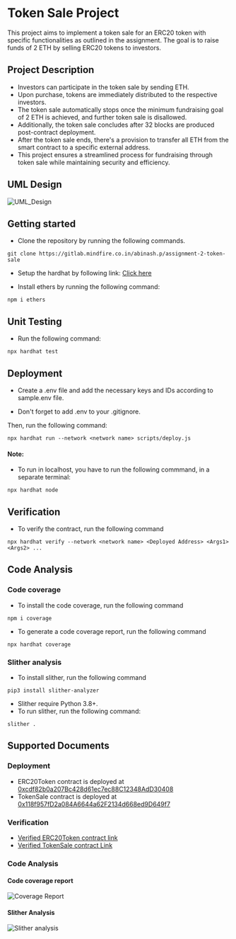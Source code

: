 # Token Sale Project

This project aims to implement a token sale for an ERC20 token with specific functionalities as outlined in the assignment. The goal is to raise funds of 2 ETH by selling ERC20 tokens to investors.

## Project Description
- Investors can participate in the token sale by sending ETH.
- Upon purchase, tokens are immediately distributed to the respective investors. 
- The token sale automatically stops once the minimum fundraising goal of 2 ETH is achieved, and further token sale is disallowed.
- Additionally, the token sale concludes after 32 blocks are produced post-contract deployment. 
- After the token sale ends, there's a provision to transfer all ETH from the smart contract to a specific external address.
- This project ensures a streamlined process for fundraising through token sale while maintaining security and efficiency.

## UML Design
![UML_Design](https://www.plantuml.com/plantuml/dpng/hLPVQ-is57_Ffn3inQOjZ0iRespZkXTt2-jDGXAwiL6COfyasfKb8ybEmxP-zicohSYAtQPm-vIUy_kT_-V87wN2GfKvdV3Dtv0gz00xODa_4wJ_Rj12a0ehG1KM16yeI2E_GejoGqdgYRz1yRC2mJ15svAbYd0cWx37y1ME2r_pWXu977hY_oOJmhI7BKu1JUS71g89TCQHLETnGWLC8OEJUrAi1MPo2q905XG2Ai9BQPIt26UP02aHOHayGtRDu32i2TjCLMlB6W_EAE4jsd1EMmAlTK68AfsKXTGPfHHhyquoDzPdOaX6Y53ECx8b811dz6ZWjhOfPrA9CbNSoYuAy6JA2VMb2zNYlBh7oqyVlbtpBy0kA7vNys0hU7vUPwJuWB32j8HRL6gd7xxxFdJCHKKXk5O7VBXlI1QWVugtZNfz30Iaf23QXwLU8vppaYdBwJSKcr0Wy3sEqJo7zxeUWVIfxuv2SONfgYmAUhJ3rG9Rn0PJp5AORmESfhnqJ0_ZCQNyK3Ey6lkr7UDda98SKwd3AKhHLlo7qwIVnWTryowL86o74ePpy4Joc6yuROMj8qJol5JrfA74oRy5vRenDVMlRW9--haZFdN5a7si2_L53li95UsjiZMI_d8ohlu4mIFJiy1ltS2-rZadjss-rwZ9rmfQnbUR6kJPU-_ONusFlSzwenIzYrCN8GYxf1jXMmfVt9_u_l2zl3RiFjJsi7-Qhlt4FEBLo81xHz8C-0fJYEkx9I-ub8OX5wL8zrX25cpAu-0TymlfcAZzhHGl2aqtPRelMIQNc6XxWmIZ_vseVIRmWGMlcBu31bkI4YoEd_QOxRG7JZD7EX0fWyDhWF1q4sorl1VGtNGGQNiteaRfGGjyDC3DoUNesTXnJD6e5bXsHtdwnGEOhSLCeS_H7ybw_biyIwB7QFeGtJt4oVrycQoYX_XjpY9U9jFPOxnQpvTZQ8DSQLWodyL9lFxL0vhcDaNZD6kLPh-9hCiOfOfKqDwcvjIWAQj0rXTdMpUz-SyPYskat07iQqWEGmoDirBZFXozgzRz4oBjhxFRAJ656LTDy47egojCITPSaxdGk4kkQwASWN5ENBBn1zCPeSwGti1cAOEmK_LZF0y9r3vwxNfAnOkwGO7zzlBpxf8mI-QiJ-1lqzX7d7VXpOglkMjfxBjl1we7ipvE-byuflxLDOgutPb1vRethkSGTsYREeP-OFVkq7R7tU_hi6ztgjz7TSV-OYAHtQYFKlpacWjjKXoitn9oJ9XUgBQP1kyWaTE7vsPoiaTCIpXRaRUNo7_jjCtF-BcvknKcjDw2UoxgXhaFu31Z0S8MOnXiEpHbSmRwqlcu-f6ODdlouxytDyZyd3Y2q_UaAxKlocHw0fmH_6VQvtu4bfKv_Hy0)

## Getting started
- Clone the repository by running the following commands.

```
git clone https://gitlab.mindfire.co.in/abinash.p/assignment-2-token-sale
```

- Setup the hardhat by following link: [Click here](https://hardhat.org/hardhat-runner/docs/getting-started)

- Install ethers by running the following command:
```
npm i ethers
```

## Unit Testing
- Run the following command:
```
npx hardhat test
```

## Deployment

- Create a .env file and add the necessary keys and IDs according to sample.env file.

- Don't forget to add .env to your .gitignore.

Then, run the following command:

```
npx hardhat run --network <network name> scripts/deploy.js
```

#### Note: 

- To run in localhost, you have to run the following commmand, in a separate terminal: 
```
npx hardhat node
```

## Verification

- To verify the contract, run the following command
```
npx hardhat verify --network <network name> <Deployed Address> <Args1> <Args2> ...
```

## Code Analysis

### Code coverage
- To install the code coverage, run the following command
```
npm i coverage
```
- To generate a code coverage report, run the following command
```
npx hardhat coverage
```

### Slither analysis
- To install slither, run the following command
```
pip3 install slither-analyzer
```
- Slither require Python 3.8+.
- To run slither, run the following command:
```
slither .
```

## Supported Documents

### Deployment
- ERC20Token contract is deployed at [0xcdf82b0a207Bc428d61ec7ec88C12348AdD30408](https://sepolia.etherscan.io/address/0xcdf82b0a207Bc428d61ec7ec88C12348AdD30408)
- TokenSale contract is deployed at [0x118f957fD2a084A6644a62F2134d668ed9D649f7](https://sepolia.etherscan.io/address/0x118f957fD2a084A6644a62F2134d668ed9D649f7)

### Verification
- [Verified ERC20Token contract link ](https://sepolia.etherscan.io/address/0xcdf82b0a207Bc428d61ec7ec88C12348AdD30408#code)
- [Verified TokenSale contract Link](https://sepolia.etherscan.io/address/0x118f957fD2a084A6644a62F2134d668ed9D649f7#code)

### Code Analysis

#### Code coverage report
![Coverage Report](https://gitlab.mindfire.co.in/abinash.p/assignment-2-token-sale/uploads/4fb28e6fb60c2c1748aa678bf0e7ce50/image.png)

#### Slither Analysis
![Slither analysis](https://gitlab.mindfire.co.in/abinash.p/assignment-2-token-sale/uploads/079bbe9921cede4fc9712ce3ede1f3d7/image.png)